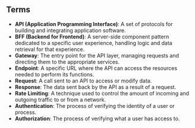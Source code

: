 ## Terms

- **API (Application Programming Interface)**: A set of protocols for building and integrating application software.
- **BFF (Backend for Frontend)**: A server-side component pattern dedicated to a specific user experience, handling logic and data retrieval for that experience.
- **Gateway**: The entry point for the API layer, managing requests and directing them to the appropriate services.
- **Endpoint**: A specific URL where the API can access the resources needed to perform its functions.
- **Request**: A call sent to an API to access or modify data.
- **Response**: The data sent back by the API as a result of a request.
- **Rate Limiting**: A technique used to control the amount of incoming and outgoing traffic to or from a network.
- **Authentication**: The process of verifying the identity of a user or process.
- **Authorization**: The process of verifying what a user has access to.
